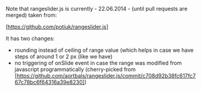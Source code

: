 Note that rangeslider.js is currently - 22.06.2014 - (until pull requests are merged) taken from:

[https://github.com/potiuk/rangeslider.js]

It has two changes:

* rounding instead of ceiling of range value (which helps in case we have steps of around 1 or 2 px (like we have)
* no triggering of onSlide event in case the range was modified from javascript programmatically (cherry-picked from
   [https://github.com/aortbals/rangeslider.js/commit/c708d92b38fc617fc767c78bc6f64316a39e8230])

